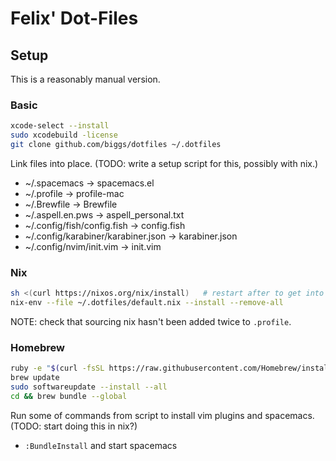 # Felix' Dot-Files


## Setup

This is a reasonably manual version.

### Basic

``` bash
xcode-select --install
sudo xcodebuild -license
git clone github.com/biggs/dotfiles ~/.dotfiles
```

Link files into place. (TODO: write a setup script for this, possibly with nix.)
- ~/.spacemacs -> spacemacs.el
- ~/.profile -> profile-mac
- ~/.Brewfile -> Brewfile
- ~/.aspell.en.pws -> aspell_personal.txt
- ~/.config/fish/config.fish -> config.fish
- ~/.config/karabiner/karabiner.json -> karabiner.json
- ~/.config/nvim/init.vim -> init.vim



### Nix

``` bash
sh <(curl https://nixos.org/nix/install)   # restart after to get into path.
nix-env --file ~/.dotfiles/default.nix --install --remove-all
```
NOTE: check that sourcing nix hasn't been added twice to `.profile`.


### Homebrew

``` bash
ruby -e "$(curl -fsSL https://raw.githubusercontent.com/Homebrew/install/master/install)"
brew update
sudo softwareupdate --install --all
cd && brew bundle --global
```

Run some of commands from script to install vim plugins and spacemacs. (TODO: start doing this in nix?)
- `:BundleInstall` and start spacemacs

